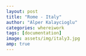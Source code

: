 ```yaml
---
layout: post
title: "Rome - Italy"
author: "Alper Kalaycioglu"
categories: whereiwork
tags: [documentation]
image: assets/img/italy3.jpg
amp: true
---
```

